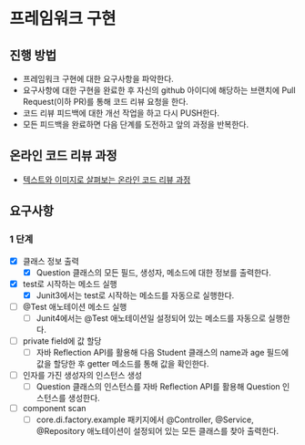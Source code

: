 # 프레임워크 구현
## 진행 방법
* 프레임워크 구현에 대한 요구사항을 파악한다.
* 요구사항에 대한 구현을 완료한 후 자신의 github 아이디에 해당하는 브랜치에 Pull Request(이하 PR)를 통해 코드 리뷰 요청을 한다.
* 코드 리뷰 피드백에 대한 개선 작업을 하고 다시 PUSH한다.
* 모든 피드백을 완료하면 다음 단계를 도전하고 앞의 과정을 반복한다.

## 온라인 코드 리뷰 과정
* [텍스트와 이미지로 살펴보는 온라인 코드 리뷰 과정](https://github.com/next-step/nextstep-docs/tree/master/codereview)

## 요구사항
### 1 단계
- [x] 클래스 정보 출력
  - [x] Question 클래스의 모든 필드, 생성자, 메소드에 대한 정보를 출력한다.
- [x] test로 시작하는 메소드 실행
  - [x] Junit3에서는 test로 시작하는 메소드를 자동으로 실행한다.
- [ ] @Test 애노테이션 메소드 실행
  - [ ] Junit4에서는 @Test 애노테이션일 설정되어 있는 메소드를 자동으로 실행한다.
- [ ] private field에 값 할당
  - [ ] 자바 Reflection API를 활용해 다음 Student 클래스의 name과 age 필드에 값을 할당한 후 getter 메소드를 통해 값을 확인한다.
- [ ] 인자를 가진 생성자의 인스턴스 생성
  - [ ] Question 클래스의 인스턴스를 자바 Reflection API를 활용해 Question 인스턴스를 생성한다.
- [ ] component scan
  - [ ] core.di.factory.example 패키지에서 @Controller, @Service, @Repository 애노테이션이 설정되어 있는 모든 클래스를 찾아 출력한다.
